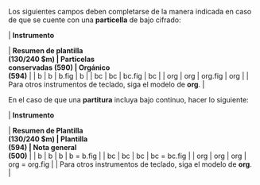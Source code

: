 Los siguientes campos deben completarse de la manera indicada en caso de que se cuente con una **particella** de bajo cifrado:

| **Instrumento**  

 | **Resumen de plantilla     
(130/240 $m) **|** Particelas   
conservadas (590)    **|** Orgánico  
(594)** |
| b | b | b.fig | b |
| bc | bc | bc.fig | bc |
| org | org | org.fig | org |
| Para otros instrumentos de teclado, siga el modelo de  **org**. |

 En el caso de que una **partitura** incluya bajo continuo, hacer lo siguiente:

| **Instrumento**  

 | **Resumen de Plantilla    
(130/240 $m) **|** Plantilla    
(594) **|** Nota general  
(500)** |
| b | b | b | b = b.fig |
| bc | bc | bc | bc = bc.fig |
| org | org | org | org = org.fig |
| Para otros instrumentos de teclado, siga el modelo de  **org**.  
 |
